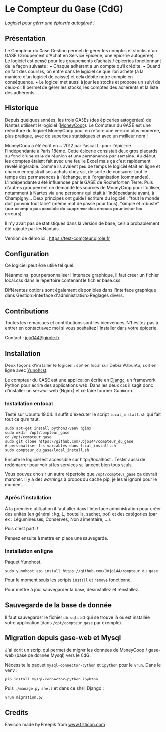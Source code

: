 # Le Compteur du Gase (CdG)
*Logiciel pour gérer une épicerie autogéreé !*

## Présentation

Le Compteur du Gase Gestion permet de gérer les comptes et stocks d'un GASE (Groupement d'Achat en Service Épicerie, une épicerie autogérée).
Le logiciel est pensé pour les groupements d’achats / épiceries fonctionnant de la façon suivante :
    • Chaque adhérent a un compte qu’il crédite.
    • Quand on fait des courses, on entre dans le logiciel ce que l’on achète (à la manière d’un logiciel de caisse) et cela débite notre compte en conséquence.
    • Le logicel met aussi à jour les stocks et propose un suivi de ceux-ci.
Il permet de gérer les stocks, les comptes des adhérents et la liste des adhérents.

## Historique

Depuis quelques années, les trois GASEs (des épiceries autogérées) de Nantes utilisent le logiciel ([MoneyCoop](https://github.com/barchstien/gase-web)).
Le Compteur du GASE est une réécriture du logiciel MoneyCoop pour en refaire une version plus moderne, plus pratique, avec de
superbes statistiques et avec un meilleur nom !

MoneyCoop a été écrit en ~ 2012 par Pascal L. pour l'épicerie l'indépendante à Paris 18ème.
Cette épicerie consistait deux gros placards au fond d'une salle de réunion et une permanence par semaine.
Au début, les comptes étaient fait avec une feuille Excel mais ça c'est rapidement révélé ingérable.
Comme ils avaient peu de temps le logiciel était en ligne et chacun enregistrait ses achats chez soi, de sorte de consacrer tout le temps des permanences à l'échange, et à l'organisation (commandes).
L'indépendante a été influencée par le GASE de Rochefort en Terre. Puis d'autres groupement on demandé les sources de MoneyCoop pour l'utiliser, notamment à Nantes via une personne qui était à l'indépendante avant, à Champigny...
Deux principes ont guidé l'écriture du logiciel : "tout le monde doit pouvoir tout faire" (même mot de passe pour tous), "simple et robuste" (par exemple pas possible de supprimer des choses pour éviter les erreurs).

Il n'y avait pas de statistiques dans la version de base, cela a probablement été rajouté par les Nantais.

Version de démo ici : https://test-compteur.girole.fr

## Configuration

Ce logiciel peut être utilié tel quel.

Néanmoins, pour personnaliser l'interface graphique, il faut créer un fichier local.css dans le répertoire contenant le fichier base.css.

Différentes options sont également disponibles dans l'interface graphique dans Gestion>Interface d'administration>Réglages divers.

## Contributions

Toutes les remarques et contributions sont les bienvenues. N'hésitez pas à entrer en contact avec moi si vous souhaitez l'installer dans votre épicerie.

Contact : jojo144@girole.fr

## Installation

Deux façons d'installer le logiciel : soit en local sur Debian/Ubuntu, soit en ligne avec [Yunohost](https://yunohost.org).

Le compteur du GASE est une application écrite en [Django](https://www.djangoproject.com/), un framework Python pour écrire des applications web.
Dans les deux cas il sagit donc d'installer un serveur web (Nginx) et de faire tourner Gunicorn.

### Installation en local

Testé sur Ubuntu 19.04. Il suffit d'éxecuter le script `local_install.sh` qui fait tout ce qu'il faut.
```
sudo apt-get install python3-venv nginx
sudo mkdir /opt/compteur_gase
cd /opt/compteur_gase
sudo git clone https://github.com/Jojo144/compteur_du_gase
# personaliser les variables dans local_install.sh
sudo compteur_du_gase/local_install.sh
```
Ensuite le logiciel est accessible sur http://localhost .
Tester aussi de redémarrer pour voir si les services se lancent bien tous seuls.

Vous pouvez choisir un autre répertoire que `/opt/compteur_gase` ça devrait marcher.
Il y a des *warnings* à propos du cache pip, je les ai ignoré pour le moment.

### Après l'installation

À la première utilisation il faut aller dans l'interface administration pour créer des unités
(en général : kg, L, bouteille, sachet, pot) et des catégories (par ex :
Légumineuses, Conserves, Non alimentaire, ...).

Puis c'est parti !

Pensez ensuite à mettre en place une sauvegarde.

### Installation en ligne

Paquet Yunohost.
```
sudo yunohost app install https://github.com/Jojo144/compteur_du_gase
```
Pour le moment seuls les scripts `install` et `remove` fonctionne.

Pour mettre à jour sauvegarder la base, désinstallez et réinstallez.

## Sauvegarde de la base de donnée

Il faut sauvegarder le fichier `db.sqlite3` qui se trouve là où est installée votre application
(dans `/opt/compteur_gase` par exemple).

## Migration depuis gase-web et Mysql

J'ai écrit un script qui permet de migrer les données de MoneyCoop / gase-web (base de donnée Mysql) vers le CdG.

Nécessite le paquet `mysql-connector-python` et `ipython` pour le `%run`. Dans le venv :
```
pip install mysql-connector-python ipyhton
```
Puis `./manage.py shell` et dans ce shell Django :
```
%run migration.py
```

## Credits

Favicon made by Freepik from www.flaticon.com
